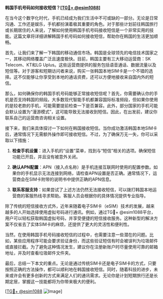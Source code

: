 **韩国手机号码如何接收短信？[[TG💪+ @esim1088](https://t.me/s/esim1088)]**

在当今这个数字化时代，手机已经成为我们生活中不可或缺的一部分。无论是日常沟通、工作还是娱乐，手机都扮演着极其重要的角色。对于那些计划前往韩国旅行或长期居住的人来说，了解如何使用韩国手机号码接收短信是一个非常实用的技能。这篇文章将详细讲解韩国手机号码如何接收短信，帮助你在韩国的生活更加顺畅。

首先，让我们来了解一下韩国的移动通信市场。韩国是全球领先的电信技术国家之一，其移动网络覆盖广泛且速度极快。目前，韩国主要有三大移动运营商：SK Telecom、KT和LG Uplus。这些运营商提供的服务包括语音通话、数据流量以及短信等。对于游客和短期访问者来说，购买一张韩国本地SIM卡是一个不错的选择。这不仅能够让你享受到本地的通话资费，还可以方便地接收来自国内外的短信。

那么，如何确保你的韩国手机号码能够正常接收短信呢？首先，你需要确认你的手机是否支持韩国的频段。大多数现代智能手机都兼容国际标准频段，但如果你使用的是较老款的手机，可能需要提前检查一下是否兼容。此外，部分国家的手机可能会默认设置为“漫游模式”，这可能导致无法接收到短信。因此，在出发前，建议你联系自己的运营商咨询相关设置。

接下来，我们来具体探讨一下如何在韩国接收短信。当你成功激活韩国本地SIM卡后，通常情况下无需额外操作即可接收短信。不过，为了确保万无一失，你可以采取以下措施：

1. **检查手机设置**：进入手机的“设置”菜单，找到与“短信”相关的选项。确保短信功能已开启，并且没有被意外关闭。
   
2. **确认APN配置**：APN（接入点名称）是手机连接互联网时使用的配置参数。如果你的手机显示无法连接到网络，请检查APN设置是否正确。通常情况下，运营商会在SIM卡附带的说明书中提供正确的APN信息。

3. **联系客服支持**：如果尝试了上述方法仍然无法接收短信，可以拨打韩国本地运营商的客服热线寻求帮助。客服人员会根据你的具体情况提供专业指导。

除了传统的短信接收方式外，近年来随着电子SIM卡（eSIM）技术的发展，越来越多的人开始选择使用虚拟号码进行通讯。例如，通过TG💪+ @esim1088平台，用户可以轻松获取韩国虚拟号码，并享受便捷的短信接收服务。这种新型的解决方案不仅省去了实体SIM卡的麻烦，还提供了更大的灵活性和便利性。

当然，在使用韩国手机号码接收短信的过程中，也需要注意一些潜在的问题。比如，某些应用程序可能会要求验证身份，而这些验证短信有时会被误判为垃圾邮件或直接拦截。为了避免这种情况发生，建议你在注册新账户时尽量使用可靠的邮箱地址，并及时查看垃圾邮件文件夹。

最后，总结一下本文的重点。无论是通过传统SIM卡还是电子SIM卡的方式，只要按照正确的方法操作，都可以顺利地在韩国接收短信。同时，随着科技的进步，未来或许会有更多创新的方式来满足人们的通讯需求。无论你是计划短期旅行还是长期定居，掌握这一技能都将为你带来极大的便利。

[[TG💪+ @esim1088](https://t.me/s/esim1088) ![Image](https://i.postimg.cc/4NQfJmqS/Snipaste-2025-05-13-00-14-12.png)]
